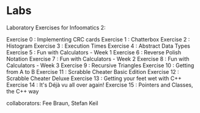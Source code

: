 Labs
====

Laboratory Exercises for Infoomatics 2:

Exercise 0 : Implementing CRC cards
Exercise 1 : Chatterbox
Exercise 2 : Histogram 
Exercise 3 : Execution Times 
Exercise 4 : Abstract Data Types 
Exercise 5 : Fun with Calculators - Week 1 
Exercise 6 : Reverse Polish Notation
Exercise 7 : Fun with Calculators - Week 2 
Exercise 8 : Fun with Calculators - Week 3 
Exercise 9 : Recursive Triangles 
Exercise 10 : Getting from A to B 
Exercise 11 : Scrabble Cheater Basic Edition 
Exercise 12 : Scrabble Cheater Deluxe 
Exercise 13 : Getting your feet wet with C++
Exercise 14 : It's Déjà vu all over again!
Exercise 15 : Pointers and Classes, the C++ way



collaborators: Fee Braun, Stefan Keil